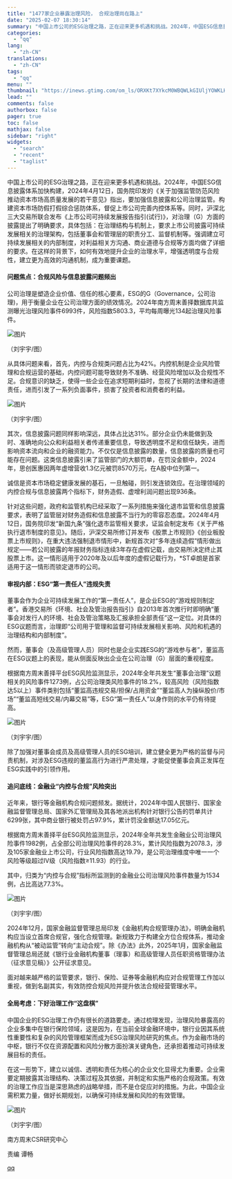 ```yaml
---
title: "1477家企业暴露治理风险， 合规治理尚在路上"
date: "2025-02-07 18:30:14"
summary: "中国上市公司的ESG治理之路，正在迎来更多机遇和挑战。2024年，中国ESG信息披露体系加快构建，2..."
categories:
  - "qq"
lang:
  - "zh-CN"
translations:
  - "zh-CN"
tags:
  - "qq"
menu: ""
thumbnail: "https://inews.gtimg.com/om_ls/ORXKt7XYkcM0WBQWLkGIUljYOWKLHmx_UnA1huRLZu0hoAA_640360/0"
lead: ""
comments: false
authorbox: false
pager: true
toc: false
mathjax: false
sidebar: "right"
widgets:
  - "search"
  - "recent"
  - "taglist"
---
```


中国上市公司的ESG治理之路，正在迎来更多机遇和挑战。2024年，中国ESG信息披露体系加快构建，2024年4月12日，国务院印发的《关于加强监管防范风险推动资本市场高质量发展的若干意见》指出，要加强信息披露和公司治理监管。构建资本市场防假打假综合惩防体系，督促上市公司完善内控体系等。同时，沪深北三大交易所联合发布《上市公司可持续发展报告指引(试行)》，对治理（G）方面的披露提出了明确要求，具体包括：在治理结构与机制上，要求上市公司披露可持续发展相关的治理架构，包括董事会和管理层的职责分工、监督机制等。强调建立可持续发展相关的内部制度，对利益相关方沟通、商业道德与合规等方面均做了详细的要求。在这样的背景下，如何有效地提升企业的治理水平，增强透明度与合规性，建立更为高效的沟通机制，成为重要课题。

#### 问题焦点：合规风险与信息披露问题频出

公司治理是塑造企业价值、信任的核心要素，ESG的G（Governance，公司治理)，用于衡量企业在公司治理方面的绩效情况。2024年南方周末善择数据库共监测曝光治理风险事件6993件，风险指数5803.3，平均每周曝光134起治理风险事件。

![图片](https://inews.gtimg.com/om_bt/OeRbCm21Y4QT4ONBMfMbO5wfZBZwJyhFP2JQROamGOWHMAA/641)

（刘宇宇/图）

从具体问题来看，首先，内控与合规类问题占比为42%。内控机制是企业风险管理和合规运营的基础，内控问题可能导致财务不准确、经营风险增加以及合规性不足。合规意识的缺乏，使得一些企业在追求短期利益时，忽视了长期的法律和道德责任，进而引发了一系列负面事件，损害了投资者和消费者的利益。

![图片](https://inews.gtimg.com/om_bt/ODoOMeCu6BK_vJIS-HT8vKdFNKS2sCCaj1eWz1vv6Ejn4AA/641)

（刘宇宇/图）

其次，信息披露问题同样影响深远，具体占比达31%。部分企业仍未能做到及时、准确地向公众和利益相关者传递重要信息，导致透明度不足和信任缺失，进而影响资本流向和企业的融资能力。不仅仅是信息披露的数量，信息披露的质量也可能存在问题。这类信息披露引来了监管部门的大额罚单，在罚没金额中，2024年，思创医惠因两年虚增营收1.3亿元被罚8570万元，在A股中位列第一。

诚信是资本市场稳定健康发展的基石，一旦触碰，则引发连锁效应。在治理领域的内控合规与信息披露两个指标下，财务造假、虚增利润问题出现936条。

针对这些问题，政府和监管机构已经采取了一系列措施来强化退市监管和信息披露要求，表明了监管层对财务造假和信息披露不当行为的零容忍态度。2024年4月12日，国务院印发“新国九条”强化退市监管相关要求，证监会制定发布《关于严格执行退市制度的意见》。随后，沪深交易所修订并发布《股票上市规则》《创业板股票上市规则》，在重大违法强制退市情形中，新规首次对“多年连续造假”情形做出规定——若公司披露的年报财务指标连续3年存在虚假记载，由交易所决定终止其股票上市。这一情形适用于2020年及以后年度的虚假记载行为，\*ST卓朗是首家适用于这一情形而锁定退市的公司。

#### 审视内部：ESG“第一责任人”违规失责

董事会作为企业可持续发展工作的“第一责任人”，是企业ESG的“游戏规则制定者”。香港交易所《环境、社会及管治报告指引》自2013年首次推行时即明确“董事会对发行人的环境、社会及管治策略及汇报承担全部责任”这一定位。对具体的ESG议题而言，治理即“公司用于管理和监督可持续发展相关影响、风险和机遇的治理结构和内部制度”。

然而，董事会（及高级管理人员）同时也是企业实践ESG的“游戏参与者”，董监高在ESG议题上的表现，能从侧面反映出企业在公司治理（G）层面的重视程度。

根据南方周末善择平台ESG风险监测显示，2024年全年共发生“董事会治理”议题相关的风险事件1273例，占公司治理类风险事件的18.2%，较高风险（风险指数达5以上）事件类别包括“董监高违规交易/担保/占用资金”“董监高人为操纵股价/市场”“董监高短线交易/内幕交易”等，ESG“第一责任人”以身作则的水平仍有待提高。

![图片](https://inews.gtimg.com/om_bt/OkyvW_xMwXesmne-nWAyUBLA9jPkpWQUfq5gQ7wjcuB9YAA/641)

（刘宇宇/图）

除了加强对董事会成员及高级管理人员的ESG培训，建立健全更为严格的监督与问责机制，对涉及ESG违规的董监高行为进行严肃处理，才能促使董事会真正发挥在ESG实践中的引领作用。

#### 追问底线：金融业“内控与合规”风险突出

近年来，银行等金融机构合规问题频发。据统计，2024年中国人民银行、国家金融监督管理总局、国家外汇管理局及其各地派出机构针对银行公告的罚单共计6299张，其中商业银行被处罚占97.9%，累计罚没金额达17.05亿元。

根据南方周末善择平台ESG风险监测显示，2024年全年共发生金融业公司治理风险事件1982例，占全部公司治理风险事件的28.3%，累计风险指数为2078.3，涉及105家金融业上市公司，行业风险指数高达19.79，是公司治理维度中唯一一个风险等级超过Ⅳ级（风险指数≥11.93）的行业。

其中，归类为“内控与合规”指标所监测到的金融业公司治理风险事件数量为1534例，占比高达77.3%。

![图片](https://inews.gtimg.com/om_bt/OpTVPDIcq-eZM0DH0H3Dl7PvMSLnChWkvJFDTOTxJwOnsAA/641)

（刘宇宇/图）

2024年12月，国家金融监督管理总局印发《金融机构合规管理办法》，明确金融机构应当设立首席合规官，强化合规管理。新规致力于构建全方位合规体系，推动金融机构从“被动监管”转向“主动合规”。除《办法》此外，2025年1月，国家金融监督管理总局还就《银行业金融机构董事（理事）和高级管理人员任职资格管理办法（征求意见稿）》公开征求意见。

面对越来越严格的监管要求，银行、保险、证券等金融机构应对合规管理工作加以重视，做到名副其实，有效防控合规风险并提升依法合规经营管理水平。

#### 全局考虑：下好治理工作“这盘棋”

中国企业的ESG治理工作仍有很长的道路要走。通过梳理发现，治理风险暴露高的企业多集中在银行保险领域，这是因为，在当前全球金融环境中，银行业因其系统性重要性和复杂的风险管理框架而成为ESG治理风险研究的焦点。作为金融市场的中枢，银行不仅在资源配置和风险分散方面扮演关键角色，还承担着推动可持续发展目标的责任。

在这一形势下，建立以诚信、透明和责任为核心的企业文化显得尤为重要。企业需要定期披露其治理结构、决策过程及其依据，并制定和实施严格的合规政策。有效的治理工作应当是深思熟虑的战略举措，而不是仓促应对的措施。为此，中国企业需积累力量，做好长期规划，以确保可持续发展和风险的有效管理。

![图片](https://inews.gtimg.com/om_bt/OiMp9cFQmJ4qM-YOv_TZpFS_im38jIRljWvfpSagX7RtAAA/641)

（刘宇宇/图）

南方周末CSR研究中心

责编 谭畅

[qq](https://new.qq.com/rain/a/20250207A07KRF00)
